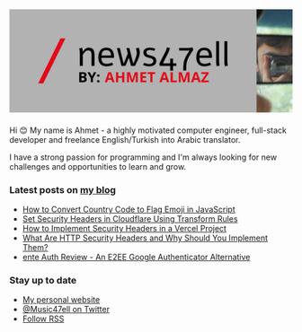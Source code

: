 ## [![Music47ell header](https://github.com/Music47ell/Music47ell/blob/main/assets/github-header.png)](https://www.news47ell.com)

Hi 😊 My name is Ahmet - a highly motivated computer engineer, full-stack developer and freelance English/Turkish into Arabic translator.

I have a strong passion for programming and I'm always looking for new challenges and opportunities to learn and grow.

### Latest posts on [my blog](https://www.news47ell.com)

<!-- BLOG-POST-LIST:START -->
- [How to Convert Country Code to Flag Emoji in JavaScript](https://www.news47ell.com/blog/country-code-flag-emoji)
- [Set Security Headers in Cloudflare Using Transform Rules](https://www.news47ell.com/blog/security-headers-cloudflare-transform-rules)
- [How to Implement Security Headers in a Vercel Project](https://www.news47ell.com/blog/security-headers-vercel)
- [What Are HTTP Security Headers and Why Should You Implement Them?](https://www.news47ell.com/blog/security-headers)
- [ente Auth Review - An E2EE Google Authenticator Alternative](https://www.news47ell.com/blog/ente-authenticator-review-e2ee-google-authenticator-alternative)
<!-- BLOG-POST-LIST:END -->

### Stay up to date

- [My personal website](https://news47ell.com/)
- [@Music47ell on Twitter](https://twitter.com/Music47ell)
- [Follow RSS](https://www.news47ell.com/feed.xml)